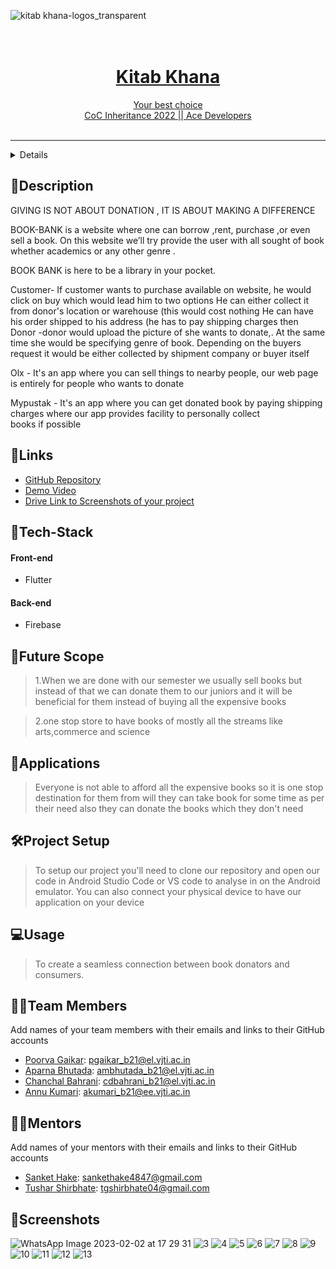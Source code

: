 ![kitab khana-logos_transparent](https://user-images.githubusercontent.com/114301377/216403107-ce87db21-580b-448f-b2ee-8bd6e272491c.png)
<h1 align="center">
  <a href="https://github.com/Chanchal1010/Ace_developers-coc">
    
  <br>
  Kitab Khana 
</h1>

<div align="center">
   <strong></strong> Your best choice <br>
  CoC Inheritance 2022 || Ace Developers <br> <br>
</div>
<hr>

<details>
<summary>Table of Contents</summary>

- [Description](#description)
- [Links](#links)
- [Tech Stack](#tech-stack)
- [Future Scope](#future-scope)
- [Applications](#applications)
- [Project Setup](#project-setup)
- [Usage](#usage)
- [Team Members](#team-members)
- [Mentors](#mentors)
- [Screenshots](#screenshots)

</details>

## 📝Description

GIVING IS NOT ABOUT DONATION , IT IS ABOUT MAKING A DIFFERENCE

BOOK-BANK is a website where one can borrow ,rent, purchase ,or even sell a book.
On this website we’ll try provide the user with all sought of book whether academics or any other genre .

BOOK BANK is here to be a library in your pocket.

Customer- If customer wants to purchase available on website, he would click on buy which would lead him to two options 
He can either collect it from donor's location or warehouse (this would cost nothing 
He can have his order shipped to his address (he has to pay shipping charges then
Donor -donor would upload the picture of she wants to donate,. At the same time she would be specifying genre of book. Depending on the buyers request it would be either collected by shipment company or buyer itself

Olx - It's an app where you can sell things to nearby people, our web page is entirely for people who wants to donate

Mypustak - It's an app where you can get donated book by paying shipping charges where our app provides facility to personally collect books if possible

## 🔗Links

- [GitHub Repository](https://github.com/Chanchal1010/Ace_developers-coc)
- [Demo Video](https://drive.google.com/folderview?id=1sxS1-Yux1bpmczuM1Wno3HVk9mJ6DjVu)
- [Drive Link to Screenshots of your project](https://drive.google.com/folderview?id=1s2DJKOlPT9C7vrlkhALyKqTSTYGMTi8k)

## 🤖Tech-Stack

#### Front-end
- Flutter

#### Back-end
- Firebase

## 🔮Future Scope

>1.When we are done with our semester we usually sell books but instead of that we can donate them to our juniors and it will be beneficial for them instead of buying all the expensive books

>2.one stop store to have books of mostly all the streams like arts,commerce and science

## 💸Applications

>Everyone is not able to afford all the expensive books so it is one stop destination for them from will they can take book for some time as per their need also they can donate the books which they don't need

## 🛠Project Setup

>To setup our project you'll need to clone our repository and open our code in Android Studio Code or VS code to analyse in on the Android emulator. You can also connect your physical device to have our application on your device 

## 💻Usage

>To create a seamless connection between book donators and consumers.

## 👨‍💻Team Members

Add names of your team members with their emails and links to their GitHub accounts

- [Poorva Gaikar](https://github.com/): pgaikar_b21@el.vjti.ac.in
- [Aparna Bhutada](https://github.com/): ambhutada_b21@el.vjti.ac.in
- [Chanchal Bahrani](https://github.com/): cdbahrani_b21@el.vjti.ac.in 
- [Annu Kumari](https://github.com/): akumari_b21@ee.vjti.ac.in

## 👨‍🏫Mentors

Add names of your mentors with their emails and links to their GitHub accounts

- [Sanket Hake](https://github.com/): sankethake4847@gmail.com 
- [Tushar Shirbhate](https://github.com/): tgshirbhate04@gmail.com 

## 📱Screenshots

![WhatsApp Image 2023-02-02 at 17 29 31](https://user-images.githubusercontent.com/114301377/216402744-89af0513-d143-4b17-8390-4826eead1f71.jpg)
![3](https://user-images.githubusercontent.com/114301377/216404350-befff2b8-316e-48f4-94f9-c7329cc15982.jpg) 
![4](https://user-images.githubusercontent.com/114301377/216404951-5c9b8123-6b47-4e16-afee-ade14684ff25.jpg)
![5](https://user-images.githubusercontent.com/114301377/216405255-58088008-8a4a-4d37-b099-a55c9fa16bbd.jpg)
![6](https://user-images.githubusercontent.com/114301377/216405751-4add543b-d98f-4d5a-bf9c-d76ca3e4d975.jpg)
![7](https://user-images.githubusercontent.com/114301377/216406294-1072e01e-1ac4-4be4-be7a-ce1794f457d2.jpg)
![8](https://user-images.githubusercontent.com/114301377/216406300-0b031378-cefd-4a1a-b6a6-75f4d8df74ef.jpg)
![9](https://user-images.githubusercontent.com/114301377/216406251-75151253-0a26-44ad-bc4a-475f95840433.jpg)
![10](https://user-images.githubusercontent.com/114301377/216406263-18295c72-4bba-458e-8792-be8ac06f3026.jpg)
![11](https://user-images.githubusercontent.com/114301377/216406275-9510fb3c-8358-4738-926d-d0ea40e0f617.jpg)
![12](https://user-images.githubusercontent.com/114301377/216406280-838b3d62-c6b0-47ae-8869-466531ee68f8.jpg)
![13](https://user-images.githubusercontent.com/114301377/216406285-0debfc62-983b-422e-98b8-15041e451942.jpg)
